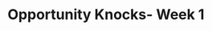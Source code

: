 ---
title: Opportunity Knocks- Week 1
link: https://s3.amazonaws.com/podcast.lifestonechurch.net/2015-03-08.mp3
podcastLength: 00:56:30
speaker: Pastor Ben Helton
description: Opportunity Knocks Series
---